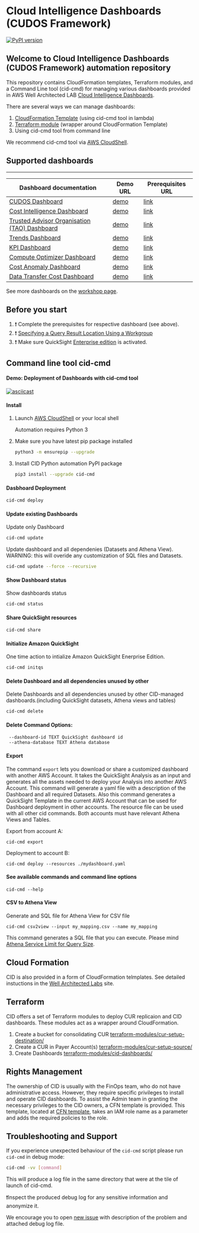 # Cloud Intelligence Dashboards (CUDOS Framework)

[![PyPI version](https://badge.fury.io/py/cid-cmd.svg)](https://badge.fury.io/py/cid-cmd)

## Welcome to Cloud Intelligence Dashboards (CUDOS Framework) automation repository
This repository contains CloudFormation templates, Terraform modules, and a Command Line tool (cid-cmd) for managing various dashboards provided in AWS Well Architected LAB [Cloud Intelligence Dashboards](https://www.wellarchitectedlabs.com/cloud-intelligence-dashboards/).

There are several ways we can manage dashboards:
1. [CloudFormation Template](./cfn-templates/cid-cfn.yml) (using cid-cmd tool in lambda)
2. [Terraform module](./terraform-modules/cid-dashboards/README.md) (wrapper around CloudFormation Template)
3. Using cid-cmd tool from command line

We recommend cid-cmd tool via [AWS CloudShell](https://console.aws.amazon.com/cloudshell/home).

## Supported dashboards
---
| Dashboard documentation | Demo URL | Prerequisites URL |
| --- | --- | --- |
| [CUDOS Dashboard](https://catalog.workshops.aws/awscid/en-US/dashboards/foundational/cudos-cid-kpi#cudos-dashboard) | [demo](https://cid.workshops.aws.dev/demo?dashboard=cudos) | [link](https://aws.amazon.com/aws-cost-management/aws-cost-and-usage-reporting) |
| [Cost Intelligence Dashboard](https://catalog.workshops.aws/awscid/en-US/dashboards/foundational/cudos-cid-kpi#cost-intelligence-dashboard-(cid)) | [demo](https://cid.workshops.aws.dev/demo?dashboard=cost_intelligence_dashboard) | [link](https://aws.amazon.com/aws-cost-management/aws-cost-and-usage-reporting) |
| [Trusted Advisor Organisation (TAO) Dashboard](https://catalog.workshops.aws/awscid/en-US/dashboards/advanced/trusted-advisor) | [demo](https://cid.workshops.aws.dev/demo?dashboard=tao-dashboard) | [link](https://catalog.workshops.aws/awscid/en-US/dashboards/advanced/trusted-advisor/prerequisites) |
| [Trends Dashboard](https://catalog.workshops.aws/awscid/en-US/dashboards/additional/trends) | [demo](https://cid.workshops.aws.dev/demo?dashboard=trends-dashboard) | [link](https://aws.amazon.com/aws-cost-management/aws-cost-and-usage-reporting) |
| [KPI Dashboard](https://catalog.workshops.aws/awscid/en-US/dashboards/foundational/cudos-cid-kpi#kpi-dashboard) | [demo](https://cid.workshops.aws.dev/demo?dashboard=kpi) | [link](https://aws.amazon.com/aws-cost-management/aws-cost-and-usage-reporting) |
| [Compute Optimizer Dashboard](https://catalog.workshops.aws/awscid/en-US/dashboards/advanced/compute-optimizer) | [demo](https://cid.workshops.aws.dev/demo?dashboard=compute-optimizer-dashboard) | [link](https://catalog.workshops.aws/awscid/en-US/dashboards/advanced/compute-optimizer/prerequisites) |
| [Cost Anomaly Dashboard](https://catalog.workshops.aws/awscid/en-US/dashboards/advanced/cost-anomaly) | [demo](https://cid.workshops.aws.dev/demo?dashboard=aws-cost-anomalies) | [link](https://catalog.workshops.aws/awscid/en-US/dashboards/advanced/cost-anomaly/prerequisites) |
| [Data Transfer Cost Dashboard](https://catalog.workshops.aws/awscid/en-US/dashboards/additional/data-transfer) | [demo](https://cid.workshops.aws.dev/demo?dashboard=datatransfer-cost-analysis-dashboard) | [link](https://catalog.workshops.aws/awscid/en-US/dashboards/foundational/cudos-cid-kpi) |

See more dashboards on the [workshop page](https://catalog.workshops.aws/awscid/en-US/dashboards).

## Before you start
1. :heavy_exclamation_mark: Complete the prerequisites for respective dashboard (see above).
2. :heavy_exclamation_mark: [Specifying a Query Result Location Using a Workgroup](https://docs.aws.amazon.com/athena/latest/ug/querying.html#query-results-specify-location-workgroup)
3. :heavy_exclamation_mark: Make sure QuickSight [Enterprise edition](https://aws.amazon.com/premiumsupport/knowledge-center/quicksight-enterprise-account/) is activated.

## Command line tool cid-cmd

#### Demo: Deployment of Dashboards with cid-cmd tool

   [![asciicast](https://asciinema.org/a/467770.svg)](https://asciinema.org/a/467770)

#### Install

1. Launch [AWS CloudShell](https://console.aws.amazon.com/cloudshell/home) or your local shell

    Automation requires Python 3

2. Make sure you have latest pip package installed
    ```bash
    python3 -m ensurepip --upgrade
    ```

4. Install CID Python automation PyPI package
    ```bash
    pip3 install --upgrade cid-cmd
    ```

#### Dasbhoard Deployment

```bash
cid-cmd deploy
```


#### Update existing Dashboards
Update only Dashboard
```bash
cid-cmd update
```
Update dashboard and all dependenies (Datasets and Athena View). WARNING: this will overide any customization of SQL files and Datasets.
```bash
cid-cmd update --force --recursive
```
#### Show Dashboard status
Show dashboards status

```bash
cid-cmd status
```

####  Share QuickSight resources
```bash
cid-cmd share
```

#### Initialize Amazon QuickSight
One time action to intialize Amazon QuickSight Enerprise Edition.

```bash
cid-cmd initqs
```


#### Delete Dashboard and all dependencies unused by other
Delete Dashboards and all dependencies unused by other CID-managed dashboards.(including QuickSight datasets, Athena views and tables)
```bash
cid-cmd delete
```
#### Delete Command Options:
```
 --dashboard-id TEXT QuickSight dashboard id 
 --athena-database TEXT Athena database
 ```

#### Export
The command `export` lets you download or share a customized dashboard with another AWS Account. It takes the QuickSight Analysis as an input and generates all the assets needed to deploy your Analysis into another AWS Account. This command will generate a yaml file with a description of the Dashboard and all required Datasets. Also this command generates a QuickSight Template in the current AWS Account that can be used for Dashboard deployment in other accounts. The resource file can be used with all other cid commands. Both accounts must have relevant Athena Views and Tables.

Export from account A:
```
cid-cmd export
```

Deployment to account B:
```
cid-cmd deploy --resources ./mydashboard.yaml
```

#### See available commands and command line options
```
cid-cmd --help
```

#### CSV to Athena View
Generate and SQL file for Athena View for CSV file

```
cid-cmd csv2view --input my_mapping.csv --name my_mapping
```
This command generates a SQL file that you can execute. Please mind [Athena Service Limit for Query Size](https://docs.aws.amazon.com/athena/latest/ug/service-limits.html#service-limits-query-string-length).


## Cloud Formation
CID is also provided in a form of CloudFormation telmplates. See detailed instuctions in the [Well Architected Labs](https://wellarchitectedlabs.com/cost/200_labs/200_cloud_intelligence/cost-usage-report-dashboards/dashboards/deploy_dashboards/) site.

## Terraform
CID offers a set of Terraform modules to deploy CUR replicaion and CID dashboards. These modules act as a wrapper around CloudFormation.

  1. Create a bucket for consolidating CUR [terraform-modules/cur-setup-destination/](terraform-modules/cur-setup-destination/)
  2. Create a CUR in Payer Account(s) [terraform-modules/cur-setup-source/](terraform-modules/cur-setup-source/)
  3. Create Dashboards [terraform-modules/cid-dashboards/](terraform-modules/cid-dashboards/)


## Rights Management
The ownership of CID is usually with the FinOps team, who do not have administrative access. However, they require specific privileges to install and operate CID dashboards. To assist the Admin team in granting the necessary privileges to the CID owners, a CFN template is provided. This template, located at [CFN template](cfn-templates/cid-admin-policies.yaml), takes an IAM role name as a parameter and adds the required policies to the role.


## Troubleshooting and Support
If you experience unexpected behaviour of the `cid-cmd` script please run `cid-cmd` in debug mode:

```bash
cid-cmd -vv [command]
```
    
This will produce a log file in the same directory that were at the tile of launch of cid-cmd. 

:heavy_exclamation_mark:Inspect the produced debug log for any sensitive information and anonymize it.

We encourage you to open [new issue](https://github.com/aws-samples/aws-cudos-framework-deployment/issues/new) with description of the problem and attached debug log file.

